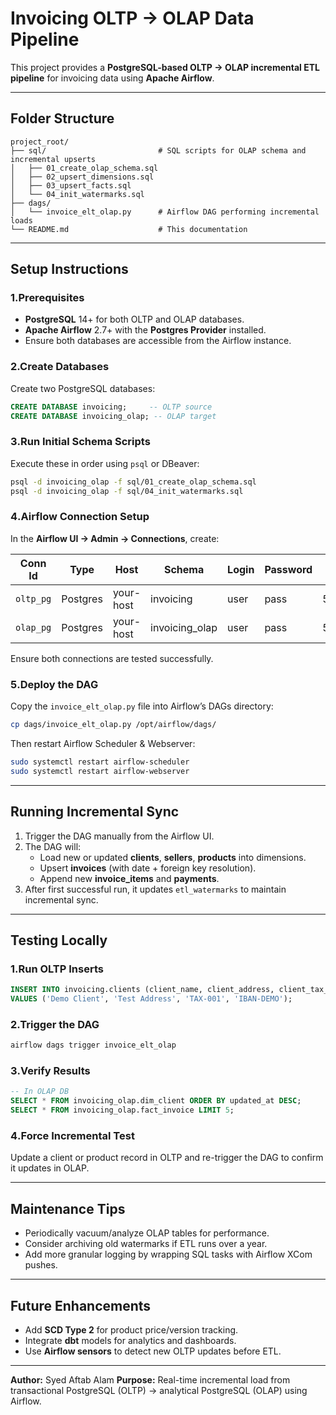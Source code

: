 # Invoicing OLTP → OLAP Data Pipeline

This project provides a **PostgreSQL-based OLTP → OLAP incremental ETL pipeline** for invoicing data using **Apache Airflow**.

---

## Folder Structure
```
project_root/
├── sql/                         # SQL scripts for OLAP schema and incremental upserts
│   ├── 01_create_olap_schema.sql
│   ├── 02_upsert_dimensions.sql
│   ├── 03_upsert_facts.sql
│   └── 04_init_watermarks.sql
├── dags/
│   └── invoice_elt_olap.py      # Airflow DAG performing incremental loads
└── README.md                    # This documentation
```

---

## Setup Instructions

### 1️.Prerequisites
- **PostgreSQL** 14+ for both OLTP and OLAP databases.
- **Apache Airflow** 2.7+ with the **Postgres Provider** installed.
- Ensure both databases are accessible from the Airflow instance.

### 2️.Create Databases
Create two PostgreSQL databases:
```sql
CREATE DATABASE invoicing;     -- OLTP source
CREATE DATABASE invoicing_olap; -- OLAP target
```

### 3️.Run Initial Schema Scripts
Execute these in order using `psql` or DBeaver:
```bash
psql -d invoicing_olap -f sql/01_create_olap_schema.sql
psql -d invoicing_olap -f sql/04_init_watermarks.sql
```

### 4️.Airflow Connection Setup
In the **Airflow UI → Admin → Connections**, create:

| Conn Id   | Type        | Host        | Schema          | Login | Password | Port | Description |
|------------|--------------|--------------|------------------|--------|-----------|-------|--------------|
| `oltp_pg` | Postgres     | your-host    | invoicing        | user   | pass      | 5432  | Source OLTP |
| `olap_pg` | Postgres     | your-host    | invoicing_olap   | user   | pass      | 5432  | Target OLAP |

Ensure both connections are tested successfully.

### 5️.Deploy the DAG
Copy the `invoice_elt_olap.py` file into Airflow’s DAGs directory:
```bash
cp dags/invoice_elt_olap.py /opt/airflow/dags/
```
Then restart Airflow Scheduler & Webserver:
```bash
sudo systemctl restart airflow-scheduler
sudo systemctl restart airflow-webserver
```

---

## Running Incremental Sync
1. Trigger the DAG manually from the Airflow UI.
2. The DAG will:
   - Load new or updated **clients**, **sellers**, **products** into dimensions.
   - Upsert **invoices** (with date + foreign key resolution).
   - Append new **invoice_items** and **payments**.
3. After first successful run, it updates `etl_watermarks` to maintain incremental sync.

---

## Testing Locally
### 1️.Run OLTP Inserts
```sql
INSERT INTO invoicing.clients (client_name, client_address, client_tax_id, iban)
VALUES ('Demo Client', 'Test Address', 'TAX-001', 'IBAN-DEMO');
```
### 2️.Trigger the DAG
```bash
airflow dags trigger invoice_elt_olap
```

### 3️.Verify Results
```sql
-- In OLAP DB
SELECT * FROM invoicing_olap.dim_client ORDER BY updated_at DESC;
SELECT * FROM invoicing_olap.fact_invoice LIMIT 5;
```

### 4️.Force Incremental Test
Update a client or product record in OLTP and re-trigger the DAG to confirm it updates in OLAP.

---

## Maintenance Tips
- Periodically vacuum/analyze OLAP tables for performance.
- Consider archiving old watermarks if ETL runs over a year.
- Add more granular logging by wrapping SQL tasks with Airflow XCom pushes.

---

## Future Enhancements
- Add **SCD Type 2** for product price/version tracking.
- Integrate **dbt** models for analytics and dashboards.
- Use **Airflow sensors** to detect new OLTP updates before ETL.

---

**Author:** Syed Aftab Alam 
**Purpose:** Real-time incremental load from transactional PostgreSQL (OLTP) → analytical PostgreSQL (OLAP) using Airflow.
